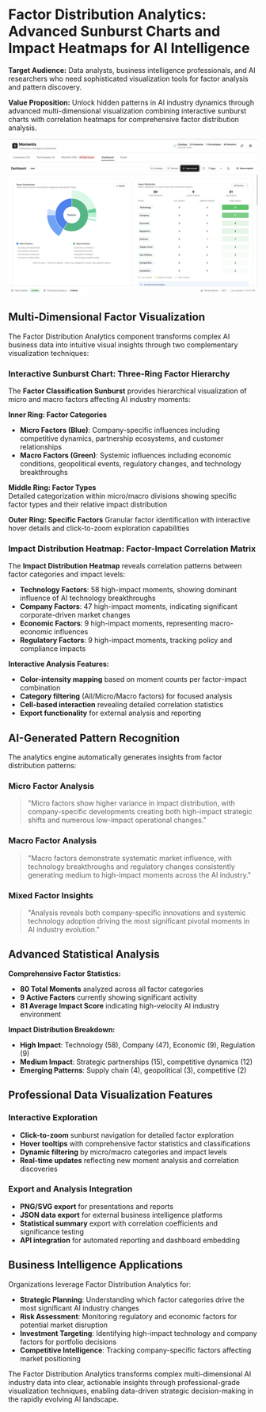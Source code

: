 # Factor Distribution Analytics: Advanced Sunburst Charts and Impact Heatmaps for AI Intelligence

**Target Audience:** Data analysts, business intelligence professionals, and AI researchers who need sophisticated visualization tools for factor analysis and pattern discovery.

**Value Proposition:** Unlock hidden patterns in AI industry dynamics through advanced multi-dimensional visualization combining interactive sunburst charts with correlation heatmaps for comprehensive factor distribution analysis.

![Factor Distribution Analytics Dashboard](images/dashboard-factors.png)

## Multi-Dimensional Factor Visualization

The Factor Distribution Analytics component transforms complex AI business data into intuitive visual insights through two complementary visualization techniques:

### Interactive Sunburst Chart: Three-Ring Factor Hierarchy

The **Factor Classification Sunburst** provides hierarchical visualization of micro and macro factors affecting AI industry moments:

**Inner Ring: Factor Categories**
- **Micro Factors (Blue)**: Company-specific influences including competitive dynamics, partnership ecosystems, and customer relationships
- **Macro Factors (Green)**: Systemic influences including economic conditions, geopolitical events, regulatory changes, and technology breakthroughs

**Middle Ring: Factor Types**  
Detailed categorization within micro/macro divisions showing specific factor types and their relative impact distribution

**Outer Ring: Specific Factors**
Granular factor identification with interactive hover details and click-to-zoom exploration capabilities

### Impact Distribution Heatmap: Factor-Impact Correlation Matrix

The **Impact Distribution Heatmap** reveals correlation patterns between factor categories and impact levels:

- **Technology Factors**: 58 high-impact moments, showing dominant influence of AI technology breakthroughs
- **Company Factors**: 47 high-impact moments, indicating significant corporate-driven market changes  
- **Economic Factors**: 9 high-impact moments, representing macro-economic influences
- **Regulatory Factors**: 9 high-impact moments, tracking policy and compliance impacts

**Interactive Analysis Features:**
- **Color-intensity mapping** based on moment counts per factor-impact combination
- **Category filtering** (All/Micro/Macro factors) for focused analysis
- **Cell-based interaction** revealing detailed correlation statistics
- **Export functionality** for external analysis and reporting

## AI-Generated Pattern Recognition

The analytics engine automatically generates insights from factor distribution patterns:

### Micro Factor Analysis
> "Micro factors show higher variance in impact distribution, with company-specific developments creating both high-impact strategic shifts and numerous low-impact operational changes."

### Macro Factor Analysis  
> "Macro factors demonstrate systematic market influence, with technology breakthroughs and regulatory changes consistently generating medium to high-impact moments across the AI industry."

### Mixed Factor Insights
> "Analysis reveals both company-specific innovations and systemic technology adoption driving the most significant pivotal moments in AI industry evolution."

## Advanced Statistical Analysis

**Comprehensive Factor Statistics:**
- **80 Total Moments** analyzed across all factor categories
- **9 Active Factors** currently showing significant activity
- **81 Average Impact Score** indicating high-velocity AI industry environment

**Impact Distribution Breakdown:**
- **High Impact**: Technology (58), Company (47), Economic (9), Regulation (9)
- **Medium Impact**: Strategic partnerships (15), competitive dynamics (12)  
- **Emerging Patterns**: Supply chain (4), geopolitical (3), competitive (2)

## Professional Data Visualization Features

### Interactive Exploration
- **Click-to-zoom** sunburst navigation for detailed factor exploration
- **Hover tooltips** with comprehensive factor statistics and classifications
- **Dynamic filtering** by micro/macro categories and impact levels
- **Real-time updates** reflecting new moment analysis and correlation discoveries

### Export and Analysis Integration
- **PNG/SVG export** for presentations and reports
- **JSON data export** for external business intelligence platforms
- **Statistical summary** export with correlation coefficients and significance testing
- **API integration** for automated reporting and dashboard embedding

## Business Intelligence Applications

Organizations leverage Factor Distribution Analytics for:

- **Strategic Planning**: Understanding which factor categories drive the most significant AI industry changes
- **Risk Assessment**: Monitoring regulatory and economic factors for potential market disruption
- **Investment Targeting**: Identifying high-impact technology and company factors for portfolio decisions
- **Competitive Intelligence**: Tracking company-specific factors affecting market positioning

The Factor Distribution Analytics transforms complex multi-dimensional AI industry data into clear, actionable insights through professional-grade visualization techniques, enabling data-driven strategic decision-making in the rapidly evolving AI landscape.